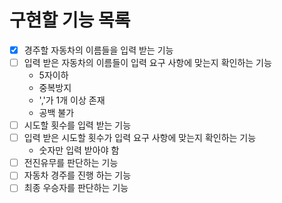 # 구현할 기능 목록

- [x] 경주할 자동차의 이름들을 입력 받는 기능
- [ ] 입력 받은 자동차의 이름들이 입력 요구 사항에 맞는지 확인하는 기능
  - 5자이하
  - 중복방지
  - ','가 1개 이상 존재 
  - 공백 불가
- [ ] 시도할 횟수를 입력 받는 기능
- [ ] 입력 받은 시도할 횟수가 입력 요구 사항에 맞는지 확인하는 기능
  - 숫자만 입력 받아야 함
- [ ] 전진유무를 판단하는 기능
- [ ] 자동차 경주를 진행 하는 기능
- [ ] 최종 우승자를 판단하는 기능